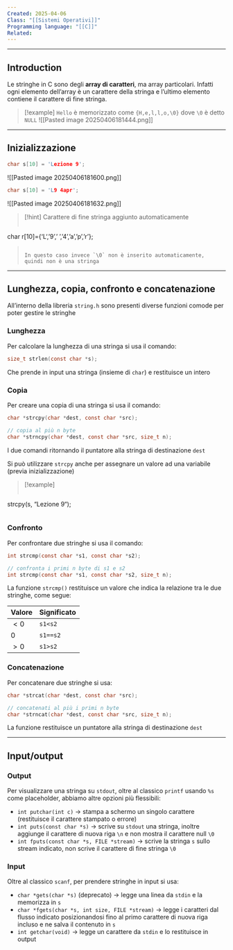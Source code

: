 ```yaml
---
Created: 2025-04-06
Class: "[[Sistemi Operativi]]"
Programming language: "[[C]]"
Related:
---
```

---
## Introduction
Le stringhe in C sono degli **array di caratteri**, ma array particolari.
Infatti ogni elemento dell’array è un carattere della stringa e l’ultimo elemento contiene il carattere di fine stringa.

>[!example]
>`Hello` è memorizzato come `{H,e,l,l,o,\0}` dove `\0` è detto `NULL`
>![[Pasted image 20250406181444.png]]

---
## Inizializzazione

```c
char s[10] = 'Lezione 9';
```
![[Pasted image 20250406181600.png]]

```c
char s[10] = 'L9 4apr';
```
![[Pasted image 20250406181632.png]]

>[!hint] Carattere di fine stringa aggiunto automaticamente
>```c
char r[10]={‘L‘,’9’,’ ’,’4’,’a’,’p’,’r’};
>```
>
>In questo caso invece `\0` non è inserito automaticamente, quindi non è una stringa

---
## Lunghezza, copia, confronto e concatenazione
All’interno della libreria `string.h` sono presenti diverse funzioni comode per poter gestire le stringhe

### Lunghezza
Per calcolare la lunghezza di una stringa si usa il comando:
```c
size_t strlen(const char *s);
```
Che prende in input una stringa (insieme di `char`) e restituisce un intero

### Copia
Per creare una copia di una stringa si usa il comando:
```c
char *strcpy(char *dest, const char *src);

// copia al più n byte
char *strncpy(char *dest, const char *src, size_t n);
```
I due comandi ritornando il puntatore alla stringa di destinazione `dest`

Si può utilizzare `strcpy` anche per assegnare un valore ad una variabile (previa inizializzazione)

>[!example]
>```c
strcpy(s, “Lezione 9“);
>```

### Confronto
Per confrontare due stringhe si usa il comando:
```c
int strcmp(const char *s1, const char *s2);

// confronta i primi n byte di s1 e s2
int strcmp(const char *s1, const char *s2, size_t n);
```
La funzione `strcmp()` restituisce un valore che indica la relazione tra le due stringhe, come segue:

| Valore | Significato |
| ------ | ----------- |
| $<0$   | `s1<s2`     |
| $0$    | `s1==s2`    |
| $>0$   | `s1>s2`     |

### Concatenazione
Per concatenare due stringhe si usa:
```c
char *strcat(char *dest, const char *src);

// concatenati al più i primi n byte
char *strncat(char *dest, const char *src, size_t n);
```
La funzione restituisce un puntatore alla stringa di destinazione `dest`

---
## Input/output
### Output
Per visualizzare una stringa su `stdout`, oltre al classico `printf` usando `%s` come placeholder, abbiamo altre opzioni più flessibili:
- `int putchar(int c)` → stampa a schermo un singolo carattere (restituisce il carattere stampato o errore)
- `int puts(const char *s)` → scrive su `stdout` una stringa, inoltre aggiunge il carattere di nuova riga `\n` e non mostra il carattere null `\0`
- `int fputs(const char *s, FILE *stream)` → scrive la stringa `s` sullo stream indicato, non scrive il carattere di fine stringa `\0`

### Input
Oltre al classico `scanf`, per prendere stringhe in input si usa:
- `char *gets(char *s)` (deprecato) → legge una linea da `stdin` e la memorizza in `s`
- `char *fgets(char *s, int size, FILE *stream)` → legge i caratteri dal flusso indicato posizionandosi fino al primo carattere di nuova riga incluso e ne salva il contenuto in `s`
- `int getchar(void)` → legge un carattere da `stdin` e lo restituisce in output
